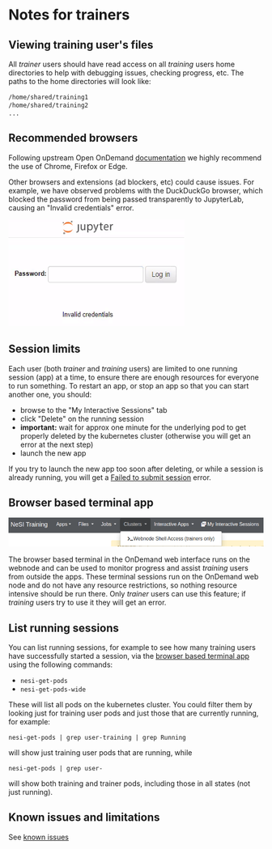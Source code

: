 # Notes for trainers

## Viewing training user's files

All *trainer* users should have read access on all *training* users home directories to help with debugging issues, checking progress, etc. The paths to the home directories will look like:

```
/home/shared/training1
/home/shared/training2
...
```

## Recommended browsers

Following upstream Open OnDemand [documentation](https://osc.github.io/ood-documentation/latest/requirements.html#browser-requirements) we highly recommend the use of Chrome, Firefox or Edge.

Other browsers and extensions (ad blockers, etc) could cause issues. For example, we have observed problems with the DuckDuckGo browser, which blocked the password from being passed transparently to JupyterLab, causing an "Invalid credentials" error.

![jupyter credentials error](jupyter-browser-error.png)

## Session limits

Each user (both *trainer* and *training* users) are limited to one running session (app) at a time, to ensure there are enough resources for everyone to run something. To restart an app, or stop an app so that you can start another one, you should:

- browse to the "My Interactive Sessions" tab
- click "Delete" on the running session
- **important:** wait for approx one minute for the underlying pod to get properly deleted by the kubernetes cluster (otherwise you will get an error at the next step)
- launch the new app

If you try to launch the new app too soon after deleting, or while a session is already running, you will get a [Failed to submit session](troubleshooting.md#failed-to-submit-session) error.

## Browser based terminal app

![webnode shell access](webnode-shell-access.png)

The browser based terminal in the OnDemand web interface runs on the webnode and can be used to monitor progress and assist *training* users from outside the apps. These terminal sessions run on the OnDemand web node and do not have any resource restrictions, so nothing resource intensive should be run there. Only *trainer* users can use this feature; if *training* users try to use it they will get an error.

## List running sessions

You can list running sessions, for example to see how many training users have successfully started a session, via the [browser based terminal app](#browser-based-terminal-app) using the following commands:

- `nesi-get-pods`
- `nesi-get-pods-wide`

These will list all pods on the kubernetes cluster. You could filter them by looking just for training user pods and just those that are currently running, for example:

```
nesi-get-pods | grep user-training | grep Running
```

will show just training user pods that are running, while

```
nesi-get-pods | grep user-
```

will show both training and trainer pods, including those in all states (not just running).

## Known issues and limitations

See [known issues](known-issues.md)
